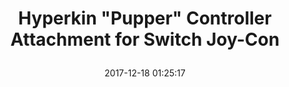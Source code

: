 ---
title: > #shorten me
  Hyperkin "Pupper" Controller Attachment for Switch Joy-Con
name: >
  Hyperkin "Pupper" Controller Attachment for Switch Joy-Con
date: "2017-12-18 01:25:17"
buy_now: "https://www.amazon.com/Hyperkin-Pupper-Controller-Attachment-Switch-nintendo/dp/B077V2152V?SubscriptionId=AKIAIA5RBQIWQVTCUEUQ&tag=coldcutdeals-20&linkCode=xm2&camp=2025&creative=165953&creativeASIN=B077V2152V"
description_markdown: >-

  - Rechargeable internal battery that charges Joy-Con controllers while you play

  - Curved grip for comfortable hold, secure and easy to slide in rails for Joy-Cons

  - Battery status and player number indicator light

  - 3 decorative puppy smile stickers included

  - USB Type-C compatible


tweet_id_str: "942566403743285248"
price: "$19.99"
list_price: "undefined"
deal_price: "undefined"
you_save: "undefined"
asin: "B077V2152V"
image: "https://images-na.ssl-images-amazon.com/images/I/51QyW486otL.jpg"
---